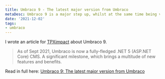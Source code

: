 ```yaml
---
title: Umbraco 9 - The latest major version from Umbraco
metaDesc: Umbraco 9 is a major step up, whilst at the same time being very familiar.
date: '2021-12-02'
tags:
- umbraco
---
```


I wrote an article for [TPXimpact](https://www.tpximpact.com/) about Umbraco 9.

> As of Sept 2021, Umbraco is now a fully-fledged .NET 5 (ASP.NET Core) CMS. A significant milestone, which brings a multitude of new features and benefits. 

Read in full here: [Umbraco 9: The latest major version from Umbraco](https://www.tpximpact.com/knowledge-hub/insights/umbraco-9/)
